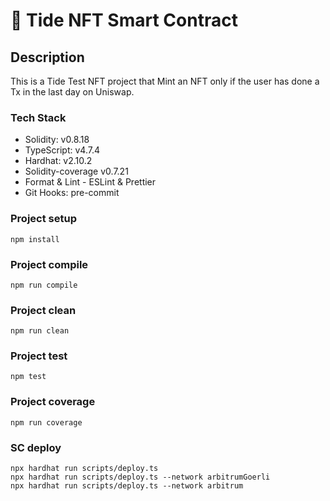 
# 🚩 Tide NFT Smart Contract


## Description
This is a Tide Test NFT project that Mint an NFT only if the user has done a Tx in the last day on Uniswap.

### Tech Stack

  - Solidity:         v0.8.18
  - TypeScript:       v4.7.4
  - Hardhat:          v2.10.2
  - Solidity-coverage v0.7.21
  - Format & Lint - ESLint & Prettier
  - Git Hooks: pre-commit
  
### Project setup
```
npm install
```

### Project compile
```
npm run compile
```

### Project clean
```
npm run clean
```

### Project test
```
npm test
```
  
### Project coverage
```
npm run coverage
```
  
### SC deploy
```
npx hardhat run scripts/deploy.ts
npx hardhat run scripts/deploy.ts --network arbitrumGoerli
npx hardhat run scripts/deploy.ts --network arbitrum
```

